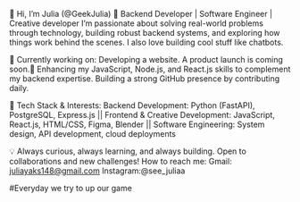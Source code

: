 👋 Hi, I’m Julia (@GeekJulia)
🚀 Backend Developer | Software Engineer | Creative developer
I’m passionate about solving real-world problems through technology, building robust backend systems, and exploring how things work behind the scenes.
I also love building cool stuff like chatbots.

🔹 Currently working on:
Developing a website. A product launch is coming soon.🌚
Enhancing my JavaScript, Node.js, and React.js skills to complement my backend expertise.
Building a strong GitHub presence by contributing daily.

🔹 Tech Stack & Interests:
Backend Development: Python (FastAPI), PostgreSQL, Express.js ||
Frontend & Creative Development: JavaScript, React.js, HTML/CSS, Figma, Blender ||
Software Engineering: System design, API development, cloud deployments

💡 Always curious, always learning, and always building. Open to collaborations and new challenges!
 How to reach me: Gmail: juliayaks148@gmail.com Instagram:@see_juliaa

#Everyday we try to up our game
<!---
GeekJulia/GeekJulia is a ✨ special ✨ repository because its `README.md` (this file) appears on your GitHub profile.
You can click the Preview link to take a look at your changes.
--->
